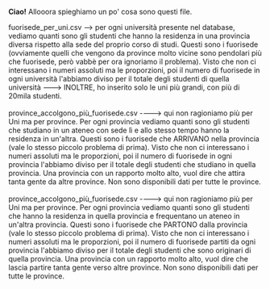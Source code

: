 <b>Ciao!</b> Allooora spieghiamo un po' cosa sono questi file. <br>

fuorisede_per_uni.csv --> per ogni università presente nel database, vediamo quanti sono gli studenti che hanno la residenza in una provincia
diversa rispetto alla sede del proprio corso di studi. Questi sono i fuorisede (ovviamente quelli che vengono da province molto vicine sono pendolari
più che fuorisede, però vabbè per ora ignoriamo il problema). Visto che non ci interessano i numeri assoluti ma le proporzioni, poi il numero di fuorisede
in ogni università l'abbiamo diviso per il totale degli studenti di quella università ---> INOLTRE, ho inserito solo le uni più grandi, con più di 
20mila studenti.
<br><br>
province_accolgono_più_fuorisede.csv ----> qui non ragioniamo più per Uni ma per province. Per ogni provincia vediamo quanti sono gli studenti
che studiano in un ateneo con sede lì e allo stesso tempo hanno la residenza in un'altra. Questi sono i fuorisede che ARRIVANO nella provincia 
(vale lo stesso piccolo problema
di prima). Visto che non ci interessano i numeri assoluti ma le proporzioni, poi il numero di fuorisede in ogni provincia 
l'abbiamo diviso per il totale degli studenti che studiano in quella provincia. Una provincia con un rapporto molto alto, vuol dire che attira tanta gente
da altre province. Non sono disponibili dati per tutte le province.
<br><br>
province_accolgono_più_fuorisede.csv ----> qui non ragioniamo più per Uni ma per province. Per ogni provincia vediamo quanti sono gli studenti
che hanno la residenza in quella provincia e frequentano un ateneo in un'altra provincia. Questi sono i fuorisede che PARTONO dalla provincia
(vale lo stesso piccolo problema di prima). Visto che non ci interessano i numeri assoluti ma le proporzioni, poi il numero di fuorisede 
partiti da ogni provincia l'abbiamo diviso per il totale degli studenti che sono originari di quella provincia. 
Una provincia con un rapporto molto alto, vuol dire che lascia partire tanta gente verso altre province. Non sono disponibili dati per tutte le province.

